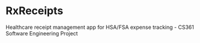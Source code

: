 # RxReceipts
Healthcare receipt management app for HSA/FSA expense tracking - CS361 Software Engineering Project
